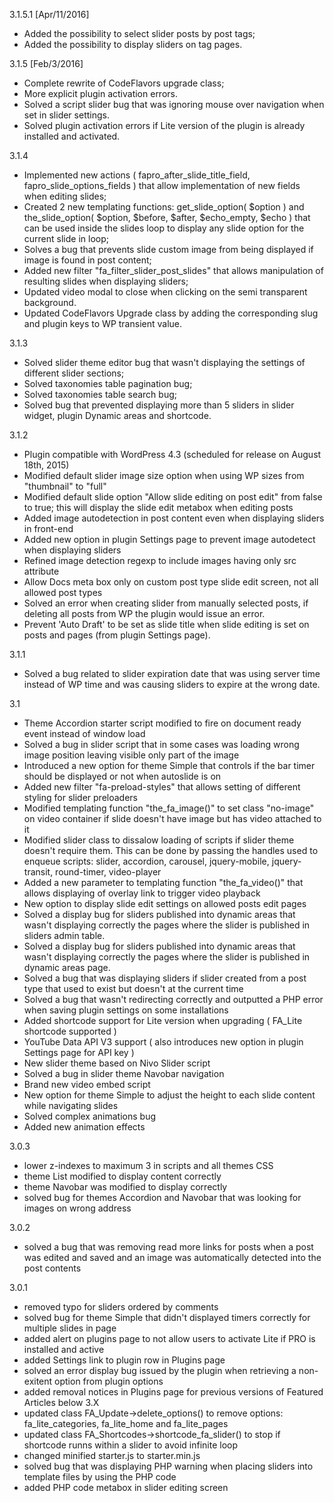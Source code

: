 3.1.5.1 [Apr/11/2016]
- Added the possibility to select slider posts by post tags;
- Added the possibility to display sliders on tag pages.

3.1.5 [Feb/3/2016]
- Complete rewrite of CodeFlavors upgrade class;
- More explicit plugin activation errors.
- Solved a script slider bug that was ignoring mouse over navigation when set in slider settings.
- Solved plugin activation errors if Lite version of the plugin is already installed and activated.

3.1.4
- Implemented new actions ( fapro_after_slide_title_field, fapro_slide_options_fields ) that allow implementation of new fields when editing slides;
- Created 2 new templating functions: get_slide_option( $option ) and the_slide_option( $option, $before, $after, $echo_empty, $echo ) that can be used inside the slides loop to display any slide option for the current slide in loop;
- Solves a bug that prevents slide custom image from being displayed if image is found in post content;
- Added new filter "fa_filter_slider_post_slides" that allows manipulation of resulting slides when displaying sliders;
- Updated video modal to close when clicking on the semi transparent background.
- Updated CodeFlavors Upgrade class by adding the corresponding slug and plugin keys to WP transient value.

3.1.3
- Solved slider theme editor bug that wasn't displaying the settings of different slider sections;
- Solved taxonomies table pagination bug;
- Solved taxonomies table search bug;
- Solved bug that prevented displaying more than 5 sliders in slider widget, plugin Dynamic areas and shortcode.

3.1.2
- Plugin compatible with WordPress 4.3 (scheduled for release on August 18th, 2015)
- Modified default slider image size option when using WP sizes from "thumbnail" to "full"
- Modified default slide option "Allow slide editing on post edit" from false to true; this will display the slide edit metabox when editing posts
- Added image autodetection in post content even when displaying sliders in front-end
- Added new option in plugin Settings page to prevent image autodetect when displaying sliders
- Refined image detection regexp to include images having only src attribute
- Allow Docs meta box only on custom post type slide edit screen, not all allowed post types
- Solved an error when creating slider from manually selected posts, if deleting all posts from WP the plugin would issue an error.
- Prevent 'Auto Draft' to be set as slide title when slide editing is set on posts and pages (from plugin Settings page).

3.1.1
- Solved a bug related to slider expiration date that was using server time instead of WP time and was causing 
sliders to expire at the wrong date.

3.1
- Theme Accordion starter script modified to fire on document ready event instead of window load
- Solved a bug in slider script that in some cases was loading wrong image position leaving visible only part of the image
- Introduced a new option for theme Simple that controls if the bar timer should be displayed or not when autoslide is on
- Added new filter "fa-preload-styles" that allows setting of different styling for slider preloaders
- Modified templating function "the_fa_image()" to set class "no-image" on video container if slide doesn't have image but has video attached to it
- Modified slider class to dissalow loading of scripts if slider theme doesn't require them. This can be done by passing the handles used to enqueue scripts: slider, accordion, carousel, jquery-mobile, jquery-transit, round-timer, video-player
- Added a new parameter to templating function "the_fa_video()" that allows displaying of overlay link to trigger video playback
- New option to display slide edit settings on allowed posts edit pages
- Solved a display bug for sliders published into dynamic areas that wasn't displaying correctly the pages where the slider is published in sliders admin table.
- Solved a display bug for sliders published into dynamic areas that wasn't displaying correctly the pages where the slider is published in dynamic areas page.  
- Solved a bug that was displaying sliders if slider created from a post type that used to exist but doesn't at the current time
- Solved a bug that wasn't redirecting correctly and outputted a PHP error when saving plugin settings on some installations
- Added shortcode support for Lite version when upgrading ( FA_Lite shortcode supported )
- YouTube Data API V3 support ( also introduces new option in plugin Settings page for API key )
- New slider theme based on Nivo Slider script
- Solved a bug in slider theme Navobar navigation
- Brand new video embed script
- New option for theme Simple to adjust the height to each slide content while navigating slides
- Solved complex animations bug
- Added new animation effects

3.0.3
- lower z-indexes to maximum 3 in scripts and all themes CSS
- theme List modified to display content correctly
- theme Navobar was modified to display correctly
- solved bug for themes Accordion and Navobar that was looking for images on wrong address

3.0.2
- solved a bug that was removing read more links for posts when a post was edited and saved and an image was automatically detected into the post contents

3.0.1
- removed typo for sliders ordered by comments
- solved bug for theme Simple that didn't displayed timers correctly for multiple slides in page
- added alert on plugins page to not allow users to activate Lite if PRO is installed and active
- added Settings link to plugin row in Plugins page
- solved an error display bug issued by the plugin when retrieving a non-exitent option from plugin options
- added removal notices in Plugins page for previous versions of Featured Articles below 3.X
- updated class FA_Update->delete_options() to remove options: fa_lite_categories, fa_lite_home and fa_lite_pages
- updated class FA_Shortcodes->shortcode_fa_slider() to stop if shortcode runns within a slider to avoid infinite loop
- changed minified starter.js to starter.min.js
- solved bug that was displaying PHP warning when placing sliders into template files by using the PHP code
- added PHP code metabox in slider editing screen